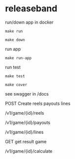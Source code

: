 # releaseband

run/down app in docker

`make run`

`make down`

run app

`make run-app`

run test

`make test`

`make cover`


see swagger in /docs

POST Create reels payouts lines

/v1/game/{id}/reels 

/v1/game/{id}/payouts

/v1/game/{id}/lines


GET get result game

/v1/game/{id}/calculate

